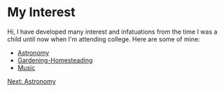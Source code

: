 # My Interest

Hi, I have developed many interest and infatuations from the time I was a child until now when I'm attending college. Here are some of mine: 

* [Astronomy](Astronomy.md)
* [Gardening-Homesteading](Gardening-Homesteading.md)
* [Music](Music.md)  

[Next: Astronomy](Astronomy.md)
